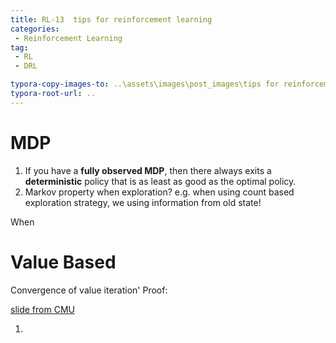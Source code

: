 ```yaml
---
title: RL-13  tips for reinforcement learning
categories:
 - Reinforcement Learning
tag:
 - RL
 - DRL

typora-copy-images-to: ..\assets\images\post_images\tips for reinforcement learning
typora-root-url: ..
---
```


# MDP

1. If you have a **fully observed MDP**, then there always exits a **deterministic** policy that  is as least as good as the optimal policy.
2. Markov property when exploration? e.g. when using count based exploration strategy, we using information from old state!

When 



# Value Based

Convergence of value iteration' Proof:

[slide from CMU](http://www.cs.cmu.edu/afs/cs/academic/class/15780-s16/www/slides/mdps.pdf)

1. 


# 